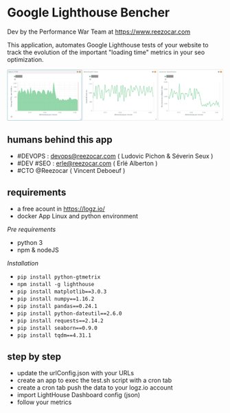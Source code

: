 # Google Lighthouse Bencher
Dev by the Performance War Team at https://www.reezocar.com

This application, automates Google Lighthouse tests of your website to track the evolution of the important "loading time" metrics in your seo optimization.

![https://www.reezocar.com Speed Index SEO optimization](https://github.com/erleRocket/lighthouse-bencher/blob/master/SEO-optim-win.png)

## humans behind this app
- #DEVOPS : devops@reezocar.com ( Ludovic Pichon & Séverin Seux )
- #DEV #SEO : erle@reezocar.com ( Erlé Alberton )
- #CTO @Reezocar ( Vincent Deboeuf )

## requirements
- a free acount in https://logz.io/
- docker App Linux and python environment

*Pre requirements*

- python 3
- npm & nodeJS

*Installation*

- `pip install python-gtmetrix`
- `npm install -g lighthouse`
- `pip install matplotlib==3.0.3`
- `pip install numpy==1.16.2`
- `pip install pandas==0.24.1`
- `pip install python-dateutil==2.6.0`
- `pip install requests==2.14.2`
- `pip install seaborn==0.9.0`
- `pip install tqdm==4.31.1`

## step by step
- update the urlConfig.json with your URLs
- create an app to exec the test.sh script with a cron tab
- create a cron tab push the data to your logz.io account
- import LightHouse Dashboard config (json)
- follow your metrics

